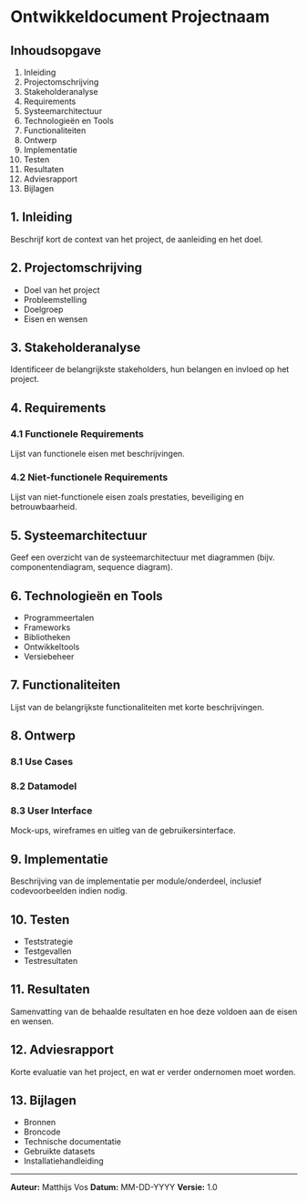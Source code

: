 # Ontwikkeldocument Projectnaam

## Inhoudsopgave
1. Inleiding
2. Projectomschrijving
3. Stakeholderanalyse
4. Requirements
5. Systeemarchitectuur
6. Technologieën en Tools
7. Functionaliteiten
8. Ontwerp
9. Implementatie
10. Testen
11. Resultaten
12. Adviesrapport
13. Bijlagen

## 1. Inleiding
Beschrijf kort de context van het project, de aanleiding en het doel.

## 2. Projectomschrijving
- Doel van het project
- Probleemstelling
- Doelgroep
- Eisen en wensen

## 3. Stakeholderanalyse
Identificeer de belangrijkste stakeholders, hun belangen en invloed op het project.

## 4. Requirements
### 4.1 Functionele Requirements
Lijst van functionele eisen met beschrijvingen.

### 4.2 Niet-functionele Requirements
Lijst van niet-functionele eisen zoals prestaties, beveiliging en betrouwbaarheid.

## 5. Systeemarchitectuur
Geef een overzicht van de systeemarchitectuur met diagrammen (bijv. componentendiagram, sequence diagram).

## 6. Technologieën en Tools
- Programmeertalen
- Frameworks
- Bibliotheken
- Ontwikkeltools
- Versiebeheer

## 7. Functionaliteiten
Lijst van de belangrijkste functionaliteiten met korte beschrijvingen.

## 8. Ontwerp
### 8.1 Use Cases
### 8.2 Datamodel
### 8.3 User Interface
Mock-ups, wireframes en uitleg van de gebruikersinterface.

## 9. Implementatie
Beschrijving van de implementatie per module/onderdeel, inclusief codevoorbeelden indien nodig.

## 10. Testen
- Teststrategie
- Testgevallen
- Testresultaten

## 11. Resultaten
Samenvatting van de behaalde resultaten en hoe deze voldoen aan de eisen en wensen.

## 12. Adviesrapport
Korte evaluatie van het project, en wat er verder ondernomen moet worden.

## 13. Bijlagen
- Bronnen
- Broncode
- Technische documentatie
- Gebruikte datasets
- Installatiehandleiding

---

**Auteur:** Matthijs Vos
**Datum:** MM-DD-YYYY
**Versie:** 1.0